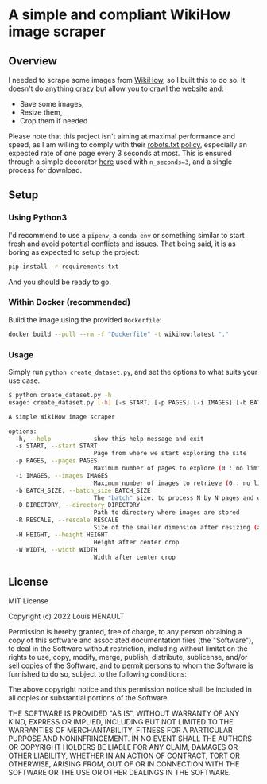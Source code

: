 # A simple and compliant WikiHow image scraper

## Overview

I needed to scrape some images from [WikiHow](https://www.wikihow.com/), so I built this to do so. It doesn't do anything crazy but allow you to crawl the website and:

- Save some images,
- Resize them,
- Crop them if needed

Please note that this project isn't aiming at maximal performance and speed, as I am willing to comply with their [robots.txt policy](https://www.wikihow.com/robots.txt), especially an expected rate of one page every 3 seconds at most. This is ensured through a simple decorator [here](/src/wikihow/utils.py#L15) used with `n_seconds=3`, and a single process for download.

## Setup

### Using Python3

I'd recommend to use a `pipenv`, a `conda env` or something similar to start fresh and avoid potential conflicts and issues. That being said, it is as boring as expected to setup the project:

```bash
pip install -r requirements.txt
```

And you should be ready to go.

### Within Docker (recommended)

Build the image using the provided `Dockerfile`:

```bash
docker build --pull --rm -f "Dockerfile" -t wikihow:latest "."
```

### Usage

Simply run `python create_dataset.py`, and set the options to what suits your use case.

```bash
$ python create_dataset.py -h
usage: create_dataset.py [-h] [-s START] [-p PAGES] [-i IMAGES] [-b BATCH_SIZE] [-D DIRECTORY] [-R RESCALE] [-H HEIGHT] [-W WIDTH]

A simple WikiHow image scraper

options:
  -h, --help            show this help message and exit
  -s START, --start START
                        Page from where we start exploring the site
  -p PAGES, --pages PAGES
                        Maximum number of pages to explore (0 : no limit). Use one to focus on a single one
  -i IMAGES, --images IMAGES
                        Maximum number of images to retrieve (0 : no limit)
  -b BATCH_SIZE, --batch_size BATCH_SIZE
                        The "batch" size: to process N by N pages and downloading data every Nth page (use 1 to download content only at the end).
  -D DIRECTORY, --directory DIRECTORY
                        Path to directory where images are stored
  -R RESCALE, --rescale RESCALE
                        Size of the smaller dimension after resizing (aspect ratio is preserved)
  -H HEIGHT, --height HEIGHT
                        Height after center crop
  -W WIDTH, --width WIDTH
                        Width after center crop

```

## License

MIT License

Copyright (c) 2022 Louis HENAULT

Permission is hereby granted, free of charge, to any person obtaining a copy
of this software and associated documentation files (the "Software"), to deal
in the Software without restriction, including without limitation the rights
to use, copy, modify, merge, publish, distribute, sublicense, and/or sell
copies of the Software, and to permit persons to whom the Software is
furnished to do so, subject to the following conditions:

The above copyright notice and this permission notice shall be included in all
copies or substantial portions of the Software.

THE SOFTWARE IS PROVIDED "AS IS", WITHOUT WARRANTY OF ANY KIND, EXPRESS OR
IMPLIED, INCLUDING BUT NOT LIMITED TO THE WARRANTIES OF MERCHANTABILITY,
FITNESS FOR A PARTICULAR PURPOSE AND NONINFRINGEMENT. IN NO EVENT SHALL THE
AUTHORS OR COPYRIGHT HOLDERS BE LIABLE FOR ANY CLAIM, DAMAGES OR OTHER
LIABILITY, WHETHER IN AN ACTION OF CONTRACT, TORT OR OTHERWISE, ARISING FROM,
OUT OF OR IN CONNECTION WITH THE SOFTWARE OR THE USE OR OTHER DEALINGS IN THE
SOFTWARE.
